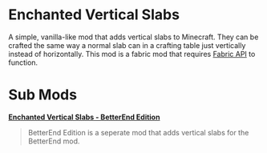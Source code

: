 # Enchanted Vertical Slabs
A simple, vanilla-like mod that adds vertical slabs to Minecraft. They can be crafted the same way a normal slab can in a crafting table just vertically instead of horizontally. This mod is a fabric mod that requires [Fabric API](https://www.curseforge.com/minecraft/mc-mods/fabric-api) to function.

# Sub Mods
**[Enchanted Vertical Slabs - BetterEnd Edition](https://github.com/Enchanted-Games/vertical-slabs-betterend)** 
> BetterEnd Edition is a seperate mod that adds vertical slabs for the BetterEnd mod.

